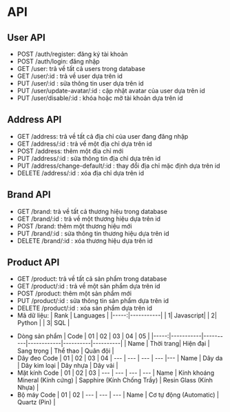 # API
## User API
* POST /auth/register: đăng ký tài khoản
* POST /auth/login: đăng nhập
* GET /user: trả về tất cả users trong database
* GET /user/:id : trả về user dựa trên id
* PUT /user/:id : sửa thông tin user dựa trên id
* PUT /user/update-avatar/:id : cập nhật avatar của user dựa trên id
* PUT /user/disable/:id : khóa hoặc mở tài khoản dựa trên id
## Address API
* GET /address: trả về tất cả địa chỉ của user đang đăng nhập
* GET /address/:id : trả về một địa chỉ dựa trên id
* POST /address: thêm một địa chỉ mới
* PUT /address/:id : sửa thông tin địa chỉ dựa trên id
* PUT /address/change-default/:id : thay đổi địa chỉ mặc định dựa trên id
* DELETE /address/:id : xóa địa chỉ dựa trên id
## Brand API
* GET /brand: trả về tất cả thương hiệu trong database
* GET /brand/:id : trả về một thương hiệu dựa trên id
* POST /brand: thêm một thương hiệu mới
* PUT /brand/:id : sửa thông tin thương hiệu dựa trên id
* DELETE /brand/:id : xóa thương hiệu dựa trên id
## Product API
* GET /product: trả về tất cả sản phẩm trong database
* GET /product/:id : trả về một sản phẩm dựa trên id
* POST /product: thêm một sản phẩm mới
* PUT /product/:id : sửa thông tin sản phẩm dựa trên id
* DELETE /product/:id : xóa sản phẩm dựa trên id
* Mã dữ liệu:
| Rank | Languages |
|-----:|-----------|
|     1| Javascript|
|     2| Python    |
|     3| SQL       |
- Dòng sản phẩm
| Code |     01    |    02    |     03     |    04    |    05    |
|-----:|-----------|----------|------------|----------|----------|
| Name | Thời trang| Hiện đại | Sang trọng | Thể thao | Quân đội |
- Dây đeo
Code | 01 | 02 | 03 | 04 |
--- | --- | --- | --- |--- |
Name | Dây da | Dây kim loại | Dây nhựa | Dây vải |
- Mặt kính
Code | 01 | 02 | 03 |
--- | --- | --- | --- |
Name | Kính khoáng Mineral (Kính cứng) | Sapphire (Kính Chống Trầy) | Resin Glass (Kính Nhựa) |
- Bộ máy
Code | 01 | 02 |
--- | --- | --- |
Name | Cơ tự động (Automatic) | Quartz (Pin) |